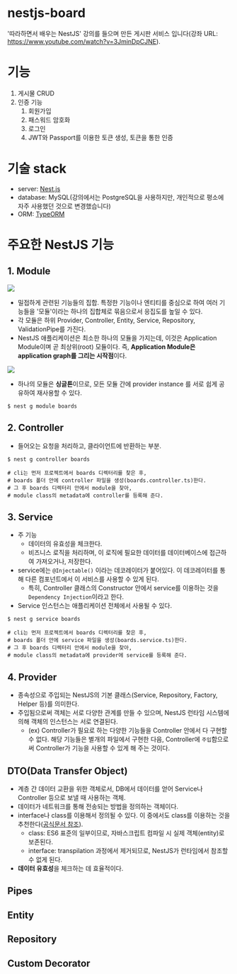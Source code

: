 # nestjs-board
'따라하면서 배우는 NestJS' 강의를 들으며 만든 게시판 서비스 입니다(강좌 URL: https://www.youtube.com/watch?v=3JminDpCJNE).

# 기능
1. 게시물 CRUD
2. 인증 기능
   1. 회원가입
   2. 패스워드 암호화
   3. 로그인
   4. JWT와 Passport를 이용한 토큰 생성, 토큰을 통한 인증


# 기술 stack
- server: [Nest.js](https://docs.nestjs.com/)
- database: MySQL(강의에서는 PostgreSQL을 사용하지만, 개인적으로 평소에 자주 사용했던 것으로 변경했습니다)
- ORM: [TypeORM](https://typeorm.io/)

# 주요한 NestJS 기능

## 1. Module
![](https://docs.nestjs.com/assets/Modules_1.png)
- 밀접하게 관련된 기능들의 집합. 특정한 기능이나 엔티티를 중심으로 하여 여러 기능들을 '모듈'이라는 하나의 집합체로 묶음으로서 응집도를 높일 수 있다.
- 각 모듈은 하위 Provider, Controller, Entity, Service, Repository, ValidationPipe를 가진다.
- NestJS 애플리케이션은 최소한 하나의 모듈을 가지는데, 이것은 Application Module이며 곧 최상위(root) 모듈이다. 즉, <b>Application Module은 application graph를 그리는 시작점</b>이다.


![](https://docs.nestjs.com/assets/Shared_Module_1.png)
- 하나의 모듈은 <b>싱글톤</b>이므로, 모든 모듈 간에 provider instance 를 서로 쉽게 공유하여 재사용할 수 있다.

```
$ nest g module boards 
```
## 2. Controller
- 들어오는 요청을 처리하고, 클라이언트에 반환하는 부분.
```
$ nest g controller boards

# cli는 먼저 프로젝트에서 boards 디렉터리를 찾은 후,
# boards 폴더 안에 controller 파일을 생성(boards.controller.ts)한다.
# 그 후 boards 디렉터리 안에서 module을 찾아,
# module class의 metadata에 controller를 등록해 준다. 
```

## 3. Service
- 주 기능
  - 데이터의 유효성을 체크한다.
  - 비즈니스 로직을 처리하며, 이 로직에 필요한 데이터를 데이터베이스에 접근하여 가져오거나, 저장한다.
- service에는 `@Injectable()` 이라는 데코레이터가 붙어있다. 이 데코레이터를 통해 다른 컴포넌트에서 이 서비스를 사용할 수 있게 된다.
  - 특히, Controller 클래스의 Constructor 안에서 service를 이용하는 것을 `Dependency Injection`이라고 한다.
- Service 인스턴스는 애플리케이션 전체에서 사용될 수 있다.
 ```
$ nest g service boards

# cli는 먼저 프로젝트에서 boards 디렉터리를 찾은 후,
# boards 폴더 안에 service 파일을 생성(boards.service.ts)한다.
# 그 후 boards 디렉터리 안에서 module을 찾아,
# module class의 metadata에 provider에 service를 등록해 준다. 
```

## 4. Provider
- 종속성으로 주입되는 NestJS의 기본 클래스(Service, Repository, Factory, Helper 등)를 의미한다.
- 주입됨으로써 객체는 서로 다양한 관계를 만들 수 있으며, NestJS 런타임 시스템에 의해 객체의 인스턴스는 서로 연결된다.
  - (ex) Controller가 필요로 하는 다양한 기능들을 Controller 안에서 다 구현할 수 없다. 해당 기능들은 별개의 파일에서 구현한 다음, Controller에 `주입`함으로써 Controller가 기능을 사용할 수 있게 해 주는 것이다. 

## DTO(Data Transfer Object)
- 계층 간 데이터 교환을 위한 객체로서, DB에서 데이터를 얻어 Service나 Controller 등으로 보낼 때 사용하는 객체.
- 데이터가 네트워크를 통해 전송되는 방법을 정의하는 객체이다.
- interface나 class를 이용해서 정의될 수 있다. 이 중에서도 class를 이용하는 것을 추천한다([공식문서 참조](https://docs.nestjs.com/controllers#request-payloads)).
  - class: ES6 표준의 일부이므로, 자바스크립트 컴파일 시 실제 객체(entity)로 보존된다.
  - interface: transpilation 과정에서 제거되므로, NestJS가 런타임에서 참조할 수 없게 된다. 
- <b>데이터 유효성</b>을 체크하는 데 효율적이다.

## Pipes


## Entity


## Repository


## Custom Decorator


# 